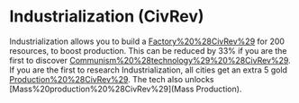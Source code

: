 # Industrialization (CivRev)

Industrialization allows you to build a [Factory%20%28CivRev%29](Factory) for 200 resources, to boost production. This can be reduced by 33% if you are the first to discover [Communism%20%28technology%29%20%28CivRev%29](Communism). If you are the first to research Industrialization, all cities get an extra 5 gold [Production%20%28CivRev%29](production). The tech also unlocks [Mass%20production%20%28CivRev%29](Mass Production).